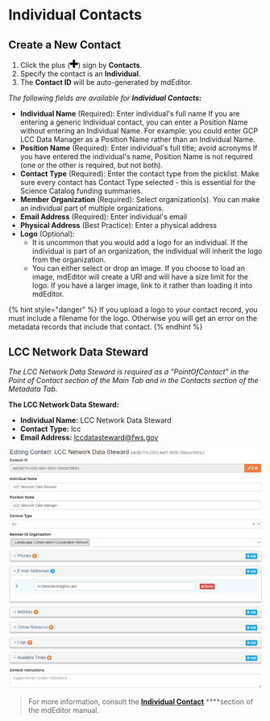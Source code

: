 # Individual Contacts

## Create a New Contact

1. Click the plus \(![](../.gitbook/assets/symbol_plus_16.png)\) sign by **Contacts**.
2. Specify the contact is an **Individual**.
3. The **Contact ID** will be auto-generated by mdEditor.

_The following fields are available for **Individual Contacts:**_

* **Individual Name** \(Required\): Enter individual's full name If you are entering a generic Individual contact, you can enter a Position Name without entering an Individual Name. For example: you could enter GCP LCC Data Manager as a Position Name rather than an Individual Name.
* **Position Name** \(Required\): Enter individual's full title; avoid acronyms If you have entered the individual's name, Position Name is not required \(one or the other is required, but not both\).
* **Contact Type** \(Required\): Enter the contact type from the picklist. Make sure every contact has Contact Type selected - this is essential for the Science Catalog funding summaries.
* **Member Organization** \(Required\): Select organization\(s\). You can make an individual part of multiple organizations.
* **Email Address** \(Required\): Enter individual's email
* **Physical Address** \(Best Practice\): Enter a physical address
* **Logo** \(Optional\):
  * It is uncommon that you would add a logo for an individual. If the individual is part of an organization, the individual will inherit the logo from the organization.
  * You can either select or drop an image. If you choose to load an image, mdEditor will create a URI and will have a size limit for the logo. If you have a larger image, link to it rather than loading it into mdEditor. 

{% hint style="danger" %}
If you upload a logo to your contact record, you must include a filename for the logo. Otherwise you will get an error on the metadata records that include that contact.
{% endhint %}

## LCC Network Data Steward

_The LCC Network Data Steward is required as a "PointOfContact" in the Point of Contact section of the Main Tab and in the Contacts section of the Metadata Tab._

**The LCC Network Data Steward:**

* **Individual Name:** LCC Network Data Steward
* **Contact Type:** lcc
* **Email Address:** lccdatasteward@fws.gov

![](../.gitbook/assets/individual_contact_window.png)

> For more information, consult the [**Individual Contact**](https://adiwg.gitbooks.io/mdeditor/content/contact/new/individual.html) ****section of the mdEditor manual.

